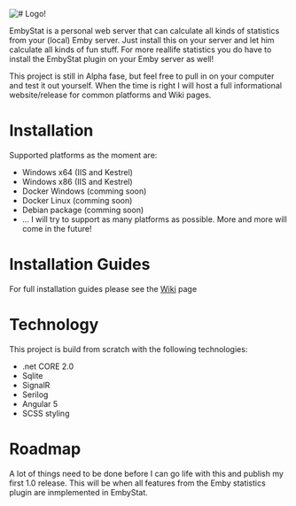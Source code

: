 ![# Logo!](https://github.com/mregni/EmbyStat/blob/master/EmbyStat.Web/ClientApp/src/assets/images/logo_color.png?raw=true)

EmbyStat is a personal web server that can calculate all kinds of statistics from your (local) Emby server. Just install this on your server and let him calculate all kinds of fun stuff. For more reallife statistics you do have to install the EmbyStat plugin on your Emby server as well!

This project is still in Alpha fase, but feel free to pull in on your computer and test it out yourself. When the time is right I will host a full informational website/release for common platforms and Wiki pages.

# Installation
Supported platforms as the moment are:
* Windows x64 (IIS and Kestrel)
* Windows x86 (IIS and Kestrel)
* Docker Windows (comming soon)
* Docker Linux (comming soon)
* Debian package (comming soon)
* ...
I will try to support as many platforms as possible. More and more will come in the future!

# Installation Guides
For full installation guides please see the [Wiki](https://github.com/mregni/EmbyStat/wiki) page

# Technology
This project is build from scratch with the following technologies:
* .net CORE 2.0
* Sqlite
* SignalR
* Serilog
* Angular 5
* SCSS styling

# Roadmap
A lot of things need to be done before I can go life with this and publish my first 1.0 release. This will be when all features from the Emby statistics plugin are inmplemented in EmbyStat. 

